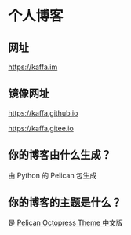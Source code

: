 
# 个人博客

## 网址

https://kaffa.im 

## 镜像网址

https://kaffa.github.io

https://kaffa.gitee.io

## 你的博客由什么生成？

由 Python 的 Pelican 包生成

## 你的博客的主题是什么？

是 [Pelican Octopress Theme 中文版](https://github.com/kaffa/pelican-octopress-theme-cn)






